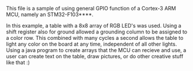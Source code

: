 This file is a sample of using general GPIO function of a Cortex-3 ARM MCU, namely an STM32-F103****. 

In this example, a table with a 8x8 array of RGB LED's was used. Using a shift register also for ground allowed a grounding column to be assigned to a color row. This combined with many cycles a second allows the table to light
any color on the board at any time, independent of all other lights. Using a java program to create arrays that the MCU can recieve and use, a user can create text on the table, draw pictures, or do other creative stuff like that :)